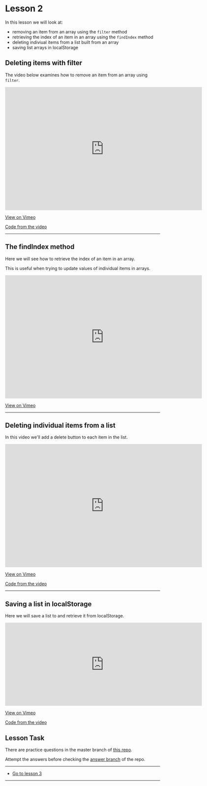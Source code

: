 # Lesson 2

In this lesson we will look at:

-   removing an item from an array using the `filter` method
-   retrieving the index of an item in an array using the `findIndex` method
-   deleting indiviual items from a list built from an array
-   saving list arrays in localStorage

## Deleting items with filter

The video below examines how to remove an item from an array using `filter`.

<iframe src="https://player.vimeo.com/video/458063876" width="640" height="400" frameborder="0" allow="autoplay; fullscreen" allowfullscreen></iframe>

<a href="https://vimeo.com/458063876/65936fd496" target="_blank">View on Vimeo</a>

<a href="https://github.com/NoroffFEU/deleting-an-item-from-an-array-using-filter" target="_blank">Code from the video</a>

---

## The findIndex method

Here we will see how to retrieve the index of an item in an array.

This is useful when trying to update values of individual items in arrays.

<iframe src="https://player.vimeo.com/video/458500936" width="640" height="400" frameborder="0" allow="autoplay; fullscreen" allowfullscreen></iframe>

<a href="https://vimeo.com/458500936/895b451d84" target="_blank">View on Vimeo</a>

---

## Deleting individual items from a list

In this video we'll add a delete button to each item in the list.

<iframe src="https://player.vimeo.com/video/457925911" width="640" height="400" frameborder="0" allow="autoplay; fullscreen" allowfullscreen></iframe>

<a href="https://vimeo.com/457925911/cb58b8db68" target="_blank">View on Vimeo</a>

<a href="https://github.com/NoroffFEU/creating-a-list-from-an-array/tree/add-delete-functionality" target="_blank">Code from the video</a>

---

## Saving a list in localStorage

Here we will save a list to and retrieve it from localStorage.

<iframe src="https://player.vimeo.com/video/458097601" width="640" height="270" frameborder="0" allow="autoplay; fullscreen" allowfullscreen></iframe>

<a href="https://vimeo.com/458097601/f5b3b82eb1" target="_blank">View on Vimeo</a>

<a href="https://github.com/NoroffFEU/saving-a-list-in-localstorage" target="_blank">Code from the video</a>

## Lesson Task

There are practice questions in the master branch of [this repo](https://github.com/NoroffFEU/lesson-task-js2-module2-lesson2).

Attempt the answers before checking the [answer branch](https://github.com/NoroffFEU/lesson-task-js2-module2-lesson2/tree/answer) of the repo.

---

-   [Go to lesson 3](3)

---
